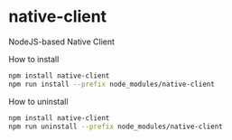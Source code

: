 # native-client

NodeJS-based Native Client

How to install

```bash
npm install native-client
npm run install --prefix node_modules/native-client
```

How to uninstall

```bash
npm install native-client
npm run uninstall --prefix node_modules/native-client
```
